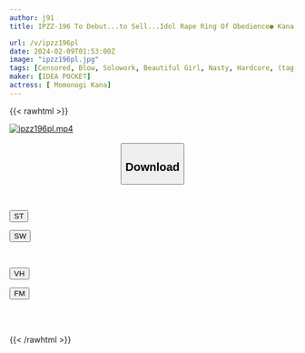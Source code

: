```yaml
---
author: j91
title: IPZZ-196 To Debut...to Sell...Idol Rape Ring Of Obedience● Kana Momonogi, The Last Idol Who Was Kept Being Eaten By Middle-aged Men

url: /v/ipzz196pl
date: 2024-02-09T01:53:00Z
image: "ipzz196pl.jpg"
tags: [Censored, Blow, Solowork, Beautiful Girl, Nasty, Hardcore, (tag-censored)	]
maker: [IDEA POCKET]
actress: [ Momonogi Kana]
---
```



{{< rawhtml >}}

<div class="video" data-videoid="jbdPzlywRLuz1v9">
    <a href="javascript:;">
        <img src="/v/ipzz196pl/ipzz196pl.jpg" width="WIDTH" height="HEIGHT" alt="ipzz196pl.mp4" loading="lazy">
    </a>
</div>

<script type="text/javascript" src="https://j91.asia/asset/on-demand-st.js"></script>

<br>
  <link rel="stylesheet" href="https://j91.asia/asset/bs5.css">
  
  <center>
  <button class="btn btn-primary" type="button" data-bs-toggle="collapse" data-bs-target=".multi-collapse" aria-expanded="false" aria-controls="multiCollapseExample1 multiCollapseExample2"><h2>Download</h2></button></center>
</p>
<div class="row">
  <div class="col">
    <div class="collapse multi-collapse" id="multiCollapseExample1">
      <div class="card card-body">
	      	      <br>
<div class="buttons">  
<p><a href="https://streamtape.to/v/jbdPzlywRLuz1v9" target="_blank"><button class="btn-hover color-3"><i class="fa fa-download"></i> ST</button></a></p>
<p><a href="https://flaswish.com/vosu6cp03qt0" target="_blank"><button class="btn-hover color-2"><i class="fa fa-download"></i> SW</button></a></p></div>
    </div>
  </div>
</div>
  <div class="col">
    <div class="collapse multi-collapse" id="multiCollapseExample2">
      <div class="card card-body">
	      <br>
<div class="buttons">
<p><a href="https://vidhidepro.com/f/gg7remcmumqm" target="_blank"><button class="btn-hover color-9"><i class="fa fa-download"></i> VH</button></a></p>
<p><a href="https://filemoon.sx/d/zamjjyuy4wn5" target="_blank"><button class="btn-hover color-8"><i class="fa fa-download"></i> FM</button></a></p></div>
<br><br>
      </div>
    </div>
  </div>
</div>

{{< /rawhtml >}}
